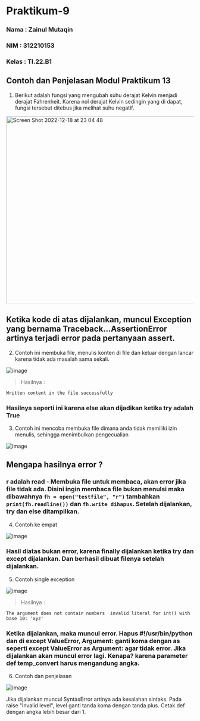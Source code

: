 # Praktikum-9
### Nama    : Zainul Mutaqin
### NIM     : 312210153
### Kelas   : TI.22.B1

## Contoh dan Penjelasan Modul Praktikum 13

1. Berikut adalah fungsi yang mengubah suhu derajat Kelvin menjadi derajat Fahrenheit. Karena nol derajat Kelvin sedingin yang di dapat, fungsi tersebut ditebus jika melihat suhu negatif.

<img width="505" alt="Screen Shot 2022-12-18 at 23 04 48" src="https://user-images.githubusercontent.com/115475424/208307972-a849ec43-6f2e-4f46-8fdd-2694b65151c1.png">

## Ketika kode di atas dijalankan, muncul Exception yang bernama Traceback...AssertionError  artinya terjadi error pada pertanyaan assert.

2. Contoh ini membuka file, menulis konten di file dan keluar dengan lancar karena tidak ada masalah sama sekali.

![image](https://user-images.githubusercontent.com/115475424/208335971-19c0797a-0d79-4e71-994f-e1766f010622.png)

> Hasilnya :

`Written content in the file successfully`

### Hasilnya seperti ini karena else akan dijadikan ketika try adalah True

3. Contoh ini mencoba membuka file dimana anda tidak memiliki izin menulis, sehingga menimbulkan pengecualian

![image](https://user-images.githubusercontent.com/115475424/208336132-141394ad-9fc2-4790-b07e-54753c3704f9.png)


## Mengapa hasilnya error ?
### r adalah read -  Membuka file untuk membaca, akan error jika file tidak ada. Disini ingin membaca file bukan menulsi maka dibawahnya `fh = open("testfile", "r")` tambahkan `print(fh.readline())` dan `fh.write dihapus`. Setelah dijalankan, try dan else ditampilkan.


4. Contoh ke empat

![image](https://user-images.githubusercontent.com/115475424/208336348-30d0f1e8-a089-456a-862c-3c2774f035e1.png)

### Hasil diatas bukan error, karena finally dijalankan ketika try dan except dijalankan. Dan berhasil dibuat filenya setelah dijalankan.


5. Contoh single exception

![image](https://user-images.githubusercontent.com/115475424/208336474-ef9ce7d1-71bc-4e1c-ac71-9556af5ee478.png)

> Hasilnya :

`The argument does not contain numbers 
invalid literal for int() with base 10: 'xyz'`

### Ketika dijalankan, maka muncul error. Hapus #!/usr/bin/python dan di except ValueError, Argument: ganti koma dengan as seperti except ValueError as Argument: agar tidak error. Jika dijalankan akan muncul error lagi. Kenapa? karena parameter def temp_convert harus mengandung angka.


6. Contoh dan penjelasan

![image](https://user-images.githubusercontent.com/115475424/208336730-af1904bc-e1ff-4397-b16a-d9aa577bdd74.png)

Jika dijalankan muncul SyntaxError artinya ada kesalahan sintaks. Pada raise "Invalid level", level ganti tanda koma dengan tanda plus. Cetak def dengan angka lebih besar dari 1.

